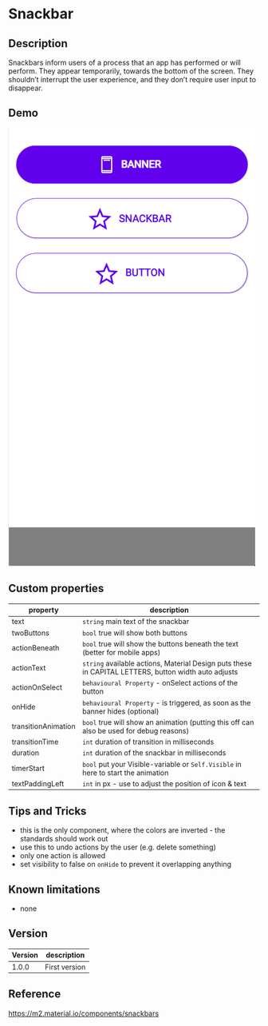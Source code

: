 # Snackbar

## Description

Snackbars inform users of a process that an app has performed or will perform. They appear temporarily, towards the bottom of the screen. They shouldn’t interrupt the user experience, and they don’t require user input to disappear.

## Demo

![Snackbar](../assets/cmp_MD_snackbar.gif)

## Custom properties

| property | description |
| --- | --- |
| text | `string` main text of the snackbar |
| twoButtons | `bool` true will show both buttons |
| actionBeneath | `bool` true will show the buttons beneath the text (better for mobile apps) |
| actionText | `string` available actions, Material Design puts these in CAPITAL LETTERS, button width auto adjusts |
| actionOnSelect | `behavioural Property` - onSelect actions of the button |
| onHide | `behavioural Property` - is triggered, as soon as the banner hides (optional) |
| transitionAnimation| `bool` true will show an animation (putting this off can also be used for debug reasons) |
| transitionTime| `int` duration of transition in milliseconds |
| duration| `int` duration of the snackbar in milliseconds |
| timerStart| `bool` put your Visible-variable or `Self.Visible` in here to start the animation |
| textPaddingLeft | `int` in px - use to adjust the position of icon & text |

## Tips and Tricks

* this is the only component, where the colors are inverted - the standards should work out
* use this to undo actions by the user (e.g. delete something)
* only one action is allowed
* set visibility to false on `onHide` to prevent it overlapping anything

## Known limitations

* none

## Version

| Version | description |
| --- | --- |
| 1.0.0 | First version |

## Reference

https://m2.material.io/components/snackbars
